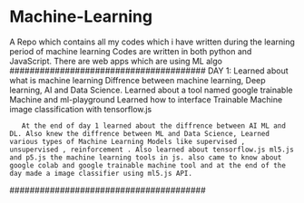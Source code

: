 # Machine-Learning
A Repo which contains all my codes which i have written during the learning period of machine learning
Codes are written in both python and JavaScript.
There are web apps which are using ML algo
#######################################
DAY 1: Learned about what is machine learning
       Diffrence between machine learning, Deep learning, AI and Data Science.
       Learned about a tool named google trainable Machine and ml-playground
       Learned how to interface Trainable Machine image classification with tensorflow.js
       
       At the end of day 1 learned about the diffrence between AI ML and DL. Also knew the diffrence between ML and Data Science, Learned various types of Machine Learning Models like supervised , unsupervised , reinforcement . Also learned about tensorflow.js ml5.js and p5.js the machine learning tools in js. also came to know about google colab and google trainable machine tool and at the end of the day made a image classifier using ml5.js API.
#######################################
